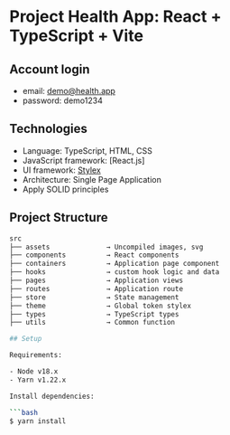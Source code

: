 <!-- # React + TypeScript + Vite

This template provides a minimal setup to get React working in Vite with HMR and some ESLint rules.

Currently, two official plugins are available:

- [@vitejs/plugin-react](https://github.com/vitejs/vite-plugin-react/blob/main/packages/plugin-react/README.md) uses [Babel](https://babeljs.io/) for Fast Refresh
- [@vitejs/plugin-react-swc](https://github.com/vitejs/vite-plugin-react-swc) uses [SWC](https://swc.rs/) for Fast Refresh

## Expanding the ESLint configuration

If you are developing a production application, we recommend updating the configuration to enable type aware lint rules:

- Configure the top-level `parserOptions` property like this:

```js
export default {
  // other rules...
  parserOptions: {
    ecmaVersion: 'latest',
    sourceType: 'module',
    project: ['./tsconfig.json', './tsconfig.node.json'],
    tsconfigRootDir: __dirname,
  },
}
```

- Replace `plugin:@typescript-eslint/recommended` to `plugin:@typescript-eslint/recommended-type-checked` or `plugin:@typescript-eslint/strict-type-checked`
- Optionally add `plugin:@typescript-eslint/stylistic-type-checked`
- Install [eslint-plugin-react](https://github.com/jsx-eslint/eslint-plugin-react) and add `plugin:react/recommended` & `plugin:react/jsx-runtime` to the `extends` list
# health-app -->

# Project Health App: React + TypeScript + Vite

## Account login

- email: demo@health.app
- password: demo1234

## Technologies

- Language: TypeScript, HTML, CSS
- JavaScript framework: [React.js]
- UI framework: [Stylex](https://stylexjs.com//)
- Architecture: Single Page Application
- Apply SOLID principles

## Project Structure

````bash
src
├── assets              → Uncompiled images, svg
├── components          → React components
├── containers          → Application page component
├── hooks               → custom hook logic and data
├── pages               → Application views
├── routes              → Application route
├── store               → State management
├── theme               → Global token stylex
├── types               → TypeScript types
├── utils               → Common function

## Setup

Requirements:

- Node v18.x
- Yarn v1.22.x

Install dependencies:

```bash
$ yarn install
````
